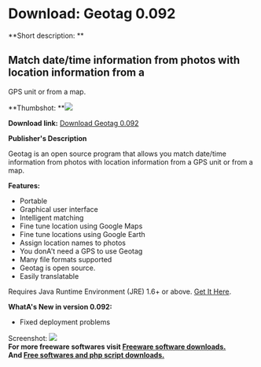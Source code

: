 # Download: Geotag 0.092

**Short description: **

## Match date/time information from photos with location information from a
GPS unit or from a map.

  
**Thumbshot: **![](http://www.freewarefiles.com/screenshot/geotag_md.jpg)   
  
**Download link:** [Download Geotag 0.092](http://freesoftwares.boysofts.com/Geotag_program_61444.html)  
  

**Publisher's Description**  
  

Geotag is an open source program that allows you match date/time information
from photos with location information from a GPS unit or from a map.

**Features:**

  * Portable 
  * Graphical user interface 
  * Intelligent matching 
  * Fine tune location using Google Maps 
  * Fine tune locations using Google Earth 
  * Assign location names to photos 
  * You donA't need a GPS to use Geotag 
  * Many file formats supported 
  * Geotag is open source. 
  * Easily translatable 

Requires Java Runtime Environment (JRE) 1.6+ or above. [Get It
Here](http://java.sun.com/javase/downloads/index.jsp).

**WhatA's New in version 0.092:**

  * Fixed deployment problems 

  
  
Screenshot: ![](http://www.freewarefiles.com/screenshot/geotag.jpg)  
**For more freeware softwares visit [Freeware software downloads.](http://freesoftwares.boysofts.com/)**   
**And [Free softwares and php script downloads.](http://www.boysofts.com/)**

